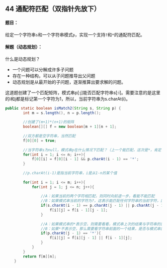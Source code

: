 ## 44 通配符匹配（双指针先放下）

#### 题目：

给定一个字符串`s`和一个字符串模式`p`，实现一个支持`?`和`*`的通配符匹配。

#### 解题（动态规划）：

什么是动态规划？

- 一个问题可以分解成许多子问题
- 存在一种结构，可以从子问题推导出父问题
- 动态规划是从最开始的子问题，逐渐推算出要求解的问题。



这道题创建了一个匹配矩阵，模式串p[:j]能否匹配字符串s[:i]。需要注意的是这里的i和j都是标记第一个字符为1，所以，当前字符串为s.charAt(i)。



```java
public static boolean isMatch2(String s, String p) {
        int m = s.length(), n = p.length();
        
        //创建了(m+1)*(n+1)的矩阵
        boolean[][] f = new boolean[m + 1][n + 1];
        
        //双方都是空字符串，当然匹配
        f[0][0] = true;
        
        //当字符串s为null，模式串p在什么情况下匹配？（上一个能匹配，这次是*，肯定也能匹配）
        for(int i = 1; i <= n; i++){
            f[0][i] = f[0][i - 1] && p.charAt(i - 1) == '*';
        }
        
        //p.charAt(i-1)是指当前字符串，i是从1-n的某个值
        
        for(int i = 1; i <= m; i++){
            for(int j = 1; j <= n; j++){
            	
            	//A：如果当前的两个字符相匹配，则同时向前退一步，看能不能匹配
            	//B：如果模式串当前的字符为?，这表示能匹配任何字符串的当前字符，匹配结果就看同时向前一步的结果了
                if(s.charAt(i - 1) == p.charAt(j - 1) || p.charAt(j - 1) == '?'){
                    f[i][j] = f[i - 1][j - 1];
                }
                
                //A：如果模式串的*表示空，则需要看看，模式串上次的结果与字符串的匹配情况，例如ab,ab*
                //B：如果*不表示空，那么需要看字符串前面的一个结果，是否与模式串匹配，例如abcd,ab*
                if(p.charAt(j - 1) == '*'){
                    f[i][j] = f[i][j - 1] || f[i - 1][j];
                }
            }
        }
        return f[m][n];
    }
```

